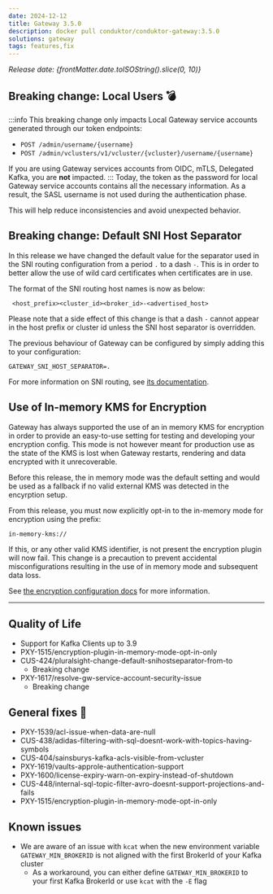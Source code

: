 ```yaml
---
date: 2024-12-12
title: Gateway 3.5.0
description: docker pull conduktor/conduktor-gateway:3.5.0
solutions: gateway
tags: features,fix
---
```


*Release date: {frontMatter.date.toISOString().slice(0, 10)}*

## Breaking change: Local Users 💣
:::info
This breaking change only impacts Local Gateway service accounts generated through our token endpoints:
- `POST /admin/username/{username}`
- `POST /admin/vclusters/v1/vcluster/{vcluster}/username/{username}`

If you are using Gateway services accounts from OIDC, mTLS, Delegated Kafka, you are **not** impacted.
:::
Today, the token as the password for local Gateway service accounts contains all the necessary information. As a result, the SASL username is not used during the authentication phase.  

This will help reduce inconsistencies and avoid unexpected behavior.

## Breaking change: Default SNI Host Separator
In this release we have changed the default value for the separator used in the SNI routing configuration from a period `.` to a dash `-`. This is in order to better allow the use of wild card certificates when certificates are in use.  

The format of the SNI routing host names is now as below:

```properties
 <host_prefix><cluster_id><broker_id>-<advertised_host>
```

Please note that a side effect of this change is that a dash `-` cannot appear in the host prefix or cluster id unless the SNI host separator is overridden.

The previous behaviour of Gateway can be configured by simply adding this to your configuration:

`GATEWAY_SNI_HOST_SEPARATOR=.`

For more information on SNI routing, see [its documentation](/gateway/how-to/sni-routing.md).

## Use of In-memory KMS for Encryption  
Gateway has always supported the use of an in memory KMS for encryption in order to provide an easy-to-use setting for testing and developing your encryption config. This mode is not however meant for production use as the state of the KMS is lost when Gateway restarts, rendering and data encrypted with it unrecoverable.

Before this release, the in memory mode was the default setting and would be used as a fallback if no valid external KMS was detected in the encyrption setup.

From this release, you must now explicitly opt-in to the in-memory mode for encryption using the prefix:

`in-memory-kms://`

If this, or any other valid KMS identifier, is not present the encryption plugin will now fail. This change is a precaution to prevent accidental misconfigurations resulting in the use of in memory mode and subsequent data loss.

See [the encryption configuration docs](/gateway/interceptors/data-security/encryption/encryption-configuration.md) for more information.


***

## Quality of Life
- Support for Kafka Clients up to 3.9
- PXY-1515/encryption-plugin-in-memory-mode-opt-in-only
- CUS-424/pluralsight-change-default-snihostseparator-from-to
  - Breaking change
- PXY-1617/resolve-gw-service-account-security-issue
  - Breaking change


## General fixes 🔨

- PXY-1539/acl-issue-when-data-are-null
- CUS-438/adidas-filtering-with-sql-doesnt-work-with-topics-having-symbols
- CUS-404/sainsburys-kafka-acls-visible-from-vcluster
- PXY-1619/vaults-approle-authentication-support
- PXY-1600/license-expiry-warn-on-expiry-instead-of-shutdown
- CUS-448/internal-sql-topic-filter-avro-doesnt-support-projections-and-fails
- PXY-1515/encryption-plugin-in-memory-mode-opt-in-only


## Known issues
- We are aware of an issue with `kcat` when the new environment variable `GATEWAY_MIN_BROKERID` is not aligned with the first BrokerId of your Kafka cluster
  - As a workaround, you can either define `GATEWAY_MIN_BROKERID` to your first Kafka BrokerId or use `kcat` with the `-E` flag
